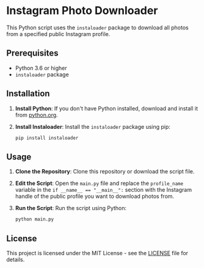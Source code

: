 # Instagram Photo Downloader

This Python script uses the `instaloader` package to download all photos from a specified public Instagram profile. 

## Prerequisites

- Python 3.6 or higher
- `instaloader` package

## Installation

1. **Install Python**: If you don't have Python installed, download and install it from [python.org](https://www.python.org/downloads/).

2. **Install Instaloader**: Install the `instaloader` package using pip:

    ```bash
    pip install instaloader
    ```

## Usage

1. **Clone the Repository**: Clone this repository or download the script file.

2. **Edit the Script**: Open the `main.py` file and replace the `profile_name` variable in the `if __name__ == "__main__":` section with the Instagram handle of the public profile you want to download photos from.

3. **Run the Script**: Run the script using Python:

    ```bash
    python main.py
    ```
## License
This project is licensed under the MIT License - see the [LICENSE](https://github.com/manuemmanuel/Instagram-Post-Downloader/blob/main/LICENSE) file for details.
